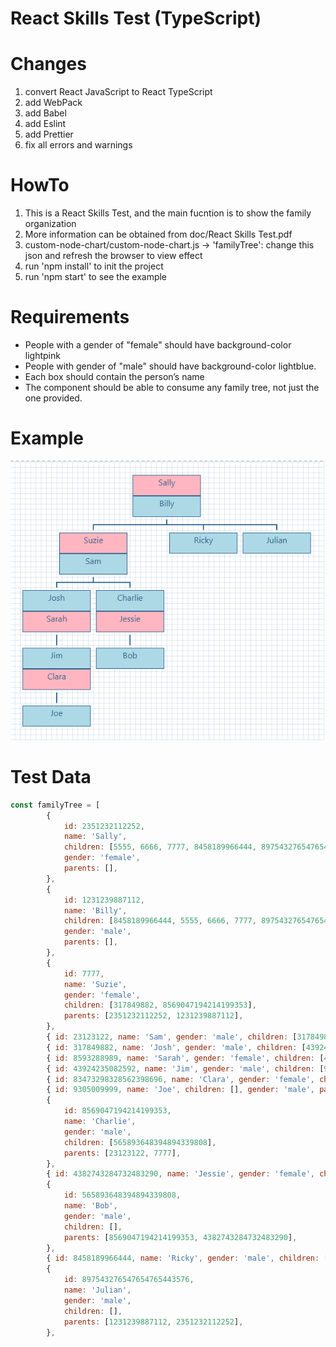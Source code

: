 # React Skills Test (TypeScript)

# Changes
1. convert React JavaScript to React TypeScript
2. add WebPack
3. add Babel
4. add Eslint
5. add Prettier
6. fix all errors and warnings

# HowTo

1. This is a React Skills Test, and the main fucntion is to show the family organization
2. More information can be obtained from doc/React Skills Test.pdf
3. custom-node-chart/custom-node-chart.js ->
   'familyTree': change this json and refresh the browser to view effect
4. run 'npm install' to init the project
5. run 'npm start' to see the example
   
# Requirements

- People with a gender of "female" should have background-color lightpink
- People with gender of "male" should have background-color lightblue.
- Each box should contain the person’s name
- The component should be able to consume any family tree, not just the one provided.

# Example

![image](public/sample.png)

# Test Data

```javascript
const familyTree = [
        {
            id: 2351232112252,
            name: 'Sally',
            children: [5555, 6666, 7777, 8458189966444, 897543276547654765443576],
            gender: 'female',
            parents: [],
        },
        {
            id: 1231239887112,
            name: 'Billy',
            children: [8458189966444, 5555, 6666, 7777, 897543276547654765443576],
            gender: 'male',
            parents: [],
        },
        {
            id: 7777,
            name: 'Suzie',
            gender: 'female',
            children: [317849882, 8569047194214199353],
            parents: [2351232112252, 1231239887112],
        },
        { id: 23123122, name: 'Sam', gender: 'male', children: [317849882, 8569047194214199353], parents: [] },
        { id: 317849882, name: 'Josh', gender: 'male', children: [43924235082592], parents: [7777, 23123122] },
        { id: 8593288989, name: 'Sarah', gender: 'female', children: [43924235082592], parents: [] },
        { id: 43924235082592, name: 'Jim', gender: 'male', children: [9305009999], parents: [317849882, 8593288989] },
        { id: 83473298328562398696, name: 'Clara', gender: 'female', children: [9305009999], parents: [] },
        { id: 9305009999, name: 'Joe', children: [], gender: 'male', parents: [43924235082592, 83473298328562398696] },
        {
            id: 8569047194214199353,
            name: 'Charlie',
            gender: 'male',
            children: [565893648394894339808],
            parents: [23123122, 7777],
        },
        { id: 4382743284732483290, name: 'Jessie', gender: 'female', children: [565893648394894339808], parents: [] },
        {
            id: 565893648394894339808,
            name: 'Bob',
            gender: 'male',
            children: [],
            parents: [8569047194214199353, 4382743284732483290],
        },
        { id: 8458189966444, name: 'Ricky', gender: 'male', children: [], parents: [2351232112252, 1231239887112] },
        {
            id: 897543276547654765443576,
            name: 'Julian',
            gender: 'male',
            children: [],
            parents: [1231239887112, 2351232112252],
        },
```


